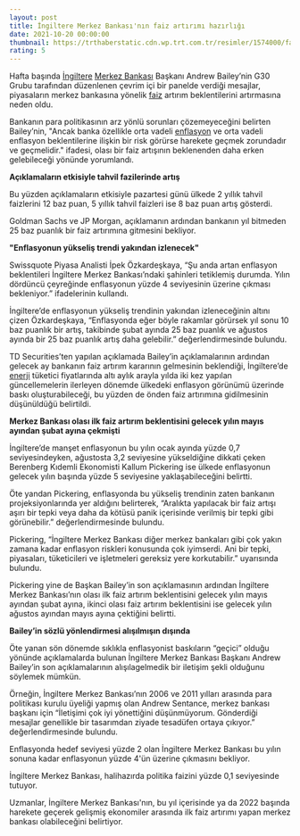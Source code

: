 ```yaml
--- 
layout: post
title: İngiltere Merkez Bankası'nın faiz artırımı hazırlığı
date: 2021-10-20 00:00:00
thumbnail: https://trthaberstatic.cdn.wp.trt.com.tr/resimler/1574000/faiz-ekonomi-getty-1575560.jpg
rating: 5
---
```

<p>
	Hafta başında <a href="https://www.trthaber.com/etiket/ingiltere/" target="_blank">İngiltere</a> <a href="https://www.trthaber.com/etiket/merkez-bankasi/" target="_blank">Merkez Bankası</a> Başkanı Andrew Bailey’nin G30 Grubu tarafından düzenlenen çevrim içi bir panelde verdiği mesajlar, piyasaların merkez bankasına yönelik <a href="https://www.trthaber.com/etiket/faiz/" target="_blank">faiz</a> artırım beklentilerini artırmasına neden oldu.</p>
<p>
	Bankanın para politikasının arz yönlü sorunları çözemeyeceğini belirten Bailey’nin, "Ancak banka özellikle orta vadeli <a href="https://www.trthaber.com/etiket/enflasyon/" target="_blank">enflasyon</a> ve orta vadeli enflasyon beklentilerine ilişkin bir risk görürse harekete geçmek zorundadır ve geçmelidir." ifadesi, olası bir faiz artışının beklenenden daha erken gelebileceği yönünde yorumlandı.</p>
<p>
	<strong>Açıklamaların etkisiyle tahvil fazilerinde artış</strong></p>
<p>
	Bu yüzden açıklamaların etkisiyle pazartesi günü ülkede 2 yıllık tahvil faizlerini 12 baz puan, 5 yıllık tahvil faizleri ise 8 baz puan artış gösterdi.</p>
<p>
	Goldman Sachs ve JP Morgan, açıklamanın ardından bankanın yıl bitmeden 25 baz puanlık bir faiz artırımına gitmesini bekliyor.</p>
<p>
	<strong>"Enflasyonun yükseliş trendi yakından izlenecek"</strong></p>
<p>
	Swissquote Piyasa Analisti İpek Özkardeşkaya, “Şu anda artan enflasyon beklentileri İngiltere Merkez Bankası’ndaki şahinleri tetiklemiş durumda. Yılın dördüncü çeyreğinde enflasyonun yüzde 4 seviyesinin üzerine çıkması bekleniyor.” ifadelerinin kullandı.</p>
<p>
	İngiltere’de enflasyonun yükseliş trendinin yakından izleneceğinin altını çizen Özkardeşkaya, “Enflasyonda eğer böyle rakamlar görürsek yıl sonu 10 baz puanlık bir artış, takibinde şubat ayında 25 baz puanlık ve ağustos ayında bir 25 baz puanlık artış daha gelebilir.” değerlendirmesinde bulundu.</p>
<p>
	TD Securities’ten yapılan açıklamada Bailey’in açıklamalarının ardından gelecek ay bankanın faiz artırım kararının gelmesinin beklendiği, İngiltere’de <a href="https://www.trthaber.com/etiket/enerji/" target="_blank">enerji</a> tüketici fiyatlarında altı aylık arayla yılda iki kez yapılan güncellemelerin ilerleyen dönemde ülkedeki enflasyon görünümü üzerinde baskı oluşturabileceği, bu yüzden de önden faiz artırımına gidilmesinin düşünüldüğü belirtildi.</p>
<p>
	<strong>Merkez Bankası olası ilk faiz artırım beklentisini gelecek yılın mayıs ayından şubat ayına çekmişti</strong></p>
<p>
	İngiltere’de manşet enflasyonun bu yılın ocak ayında yüzde 0,7 seviyesindeyken, ağustosta 3,2 seviyesine yükseldiğine dikkati çeken Berenberg Kıdemli Ekonomisti Kallum Pickering ise ülkede enflasyonun gelecek yılın başında yüzde 5 seviyesine yaklaşabileceğini belirtti.</p>
<p>
	Öte yandan Pickering, enflasyonda bu yükseliş trendinin zaten bankanın projeksiyonlarında yer aldığını belirterek, “Aralıkta yapılacak bir faiz artışı aşırı bir tepki veya daha da kötüsü panik içerisinde verilmiş bir tepki gibi görünebilir.” değerlendirmesinde bulundu.</p>
<p>
	Pickering, “İngiltere Merkez Bankası diğer merkez bankaları gibi çok yakın zamana kadar enflasyon riskleri konusunda çok iyimserdi. Ani bir tepki, piyasaları, tüketicileri ve işletmeleri gereksiz yere korkutabilir.” uyarısında bulundu.</p>
<p>
	Pickering yine de Başkan Bailey’in son açıklamasının ardından İngiltere Merkez Bankası’nın olası ilk faiz artırım beklentisini gelecek yılın mayıs ayından şubat ayına, ikinci olası faiz artırım beklentisini ise gelecek yılın ağustos ayından mayıs ayına çektiğini belirtti.</p>
<p>
	<strong>Bailey’in sözlü yönlendirmesi alışılmışın dışında</strong></p>
<p>
	Öte yanan sön dönemde sıklıkla enflasyonist baskıların “geçici” olduğu yönünde açıklamalarda bulunan İngiltere Merkez Bankası Başkanı Andrew Bailey’in son açıklamalarının alışılagelmedik bir iletişim şekli olduğunu söylemek mümkün.</p>
<p>
	Örneğin, İngiltere Merkez Bankası’nın 2006 ve 2011 yılları arasında para politikası kurulu üyeliği yapmış olan Andrew Sentance, merkez bankası başkanı için “İletişimi çok iyi yönettiğini düşünmüyorum. Gönderdiği mesajlar genellikle bir tasarımdan ziyade tesadüfen ortaya çıkıyor.” değerlendirmesinde bulundu.</p>
<p>
	Enflasyonda hedef seviyesi yüzde 2 olan İngiltere Merkez Bankası bu yılın sonuna kadar enflasyonun yüzde 4'ün üzerine çıkmasını bekliyor.</p>
<p>
	İngiltere Merkez Bankası, halihazırda politika faizini yüzde 0,1 seviyesinde tutuyor.</p>
<p>
	Uzmanlar, İngiltere Merkez Bankası'nın, bu yıl içerisinde ya da 2022 başında harekete geçerek gelişmiş ekonomiler arasında ilk faiz artırımı yapan merkez bankası olabileceğini belirtiyor.</p>